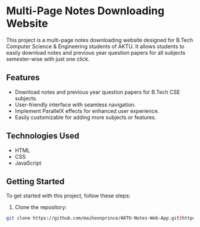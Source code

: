 # Multi-Page Notes Downloading Website

This project is a multi-page notes downloading website designed for B.Tech Computer Science & Engineering students of AKTU. 
It allows students to easily download notes and previous year question papers for all subjects semester-wise with just one click.

## Features

- Download notes and previous year question papers for B.Tech CSE subjects.
- User-friendly interface with seamless navigation.
- Implement ParallelX effects for enhanced user experience.
- Easily customizable for adding more subjects or features.

## Technologies Used

- HTML
- CSS
- JavaScript

## Getting Started

To get started with this project, follow these steps:

1. Clone the repository:

```bash
git clone https://github.com/maihoonprince/AKTU-Notes-Web-App.git)https://github.com/maihoonprince/AKTU-Notes-Web-App.git
